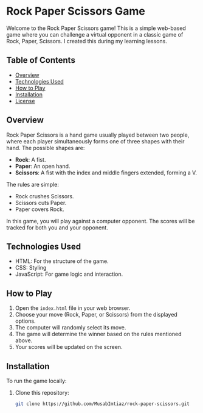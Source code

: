 # Rock Paper Scissors Game

Welcome to the Rock Paper Scissors game! This is a simple web-based game where you can challenge a virtual opponent in a classic game of Rock, Paper, Scissors. I created this during my learning lessons.

## Table of Contents

- [Overview](#overview)
- [Technologies Used](#technologies-used)
- [How to Play](#how-to-play)
- [Installation](#installation)
- [License](#license)

## Overview

Rock Paper Scissors is a hand game usually played between two people, where each player simultaneously forms one of three shapes with their hand. The possible shapes are:

- **Rock**: A fist.
- **Paper**: An open hand.
- **Scissors**: A fist with the index and middle fingers extended, forming a V.

The rules are simple:
- Rock crushes Scissors.
- Scissors cuts Paper.
- Paper covers Rock.

In this game, you will play against a computer opponent. The scores will be tracked for both you and your opponent.

## Technologies Used

- HTML: For the structure of the game.
- CSS: Styling 
- JavaScript: For game logic and interaction.

## How to Play

1. Open the `index.html` file in your web browser.
2. Choose your move (Rock, Paper, or Scissors) from the displayed options.
3. The computer will randomly select its move.
4. The game will determine the winner based on the rules mentioned above.
5. Your scores will be updated on the screen.

## Installation

To run the game locally:

1. Clone this repository:
   ```bash
   git clone https://github.com/MusabImtiaz/rock-paper-scissors.git
